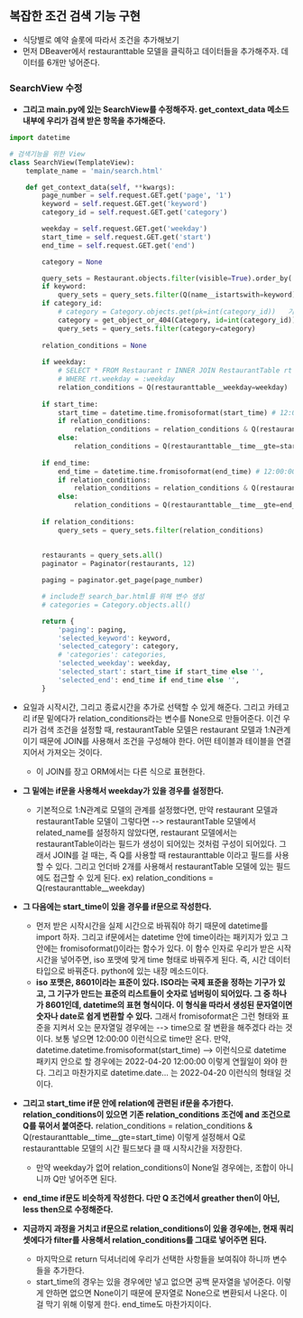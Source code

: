 ## 복잡한 조건 검색 기능 구현
- 식당별로 예약 슬롯에 따라서 조건을 추가해보기 
- 먼저 DBeaver에서 restauranttable 모델을 클릭하고 데이터들을 추가해주자. 데이터를 6개만 넣어준다.


### SearchView 수정
- **그리고 main.py에 있는 SearchView를 수정해주자. get_context_data 메소드 내부에 우리가 검색 받은 항목을 추가해준다.**

```python
import datetime

# 검색기능을 위한 View
class SearchView(TemplateView):
    template_name = 'main/search.html'

    def get_context_data(self, **kwargs):
        page_number = self.request.GET.get('page', '1')
        keyword = self.request.GET.get('keyword')
        category_id = self.request.GET.get('category')

        weekday = self.request.GET.get('weekday')
        start_time = self.request.GET.get('start')
        end_time = self.request.GET.get('end')

        category = None

        query_sets = Restaurant.objects.filter(visible=True).order_by('-created_at') 
        if keyword:
            query_sets = query_sets.filter(Q(name__istartswith=keyword) | Q(address__istartswith=keyword))   # Q 오퍼레이터로 or 조건해주기
        if category_id:
            # category = Category.objects.get(pk=int(category_id))   기존의 방식
            category = get_object_or_404(Category, id=int(category_id))    # get_object_or_404를 활용한 방식
            query_sets = query_sets.filter(category=category)
            
        relation_conditions = None
        
        if weekday:
            # SELECT * FROM Restaurant r INNER JOIN RestaurantTable rt ON rt.restaurant_id = r.id
            # WHERE rt.weekday = :weekday
            relation_conditions = Q(restauranttable__weekday=weekday)
            
        if start_time:
            start_time = datetime.time.fromisoformat(start_time) # 12:00:00
            if relation_conditions:
                relation_conditions = relation_conditions & Q(restauranttable__time__gte=start_time)
            else:
                relation_conditions = Q(restauranttable__time__gte=start_time)
        
        if end_time:
            end_time = datetime.time.fromisoformat(end_time) # 12:00:00
            if relation_conditions:
                relation_conditions = relation_conditions & Q(restauranttable__time__lte=end_time)
            else:
                relation_conditions = Q(restauranttable__time__gte=end_time)
        
        if relation_conditions:
            query_sets = query_sets.filter(relation_conditions)
        
        
        restaurants = query_sets.all()
        paginator = Paginator(restaurants, 12)

        paging = paginator.get_page(page_number)

        # include한 search_bar.html를 위해 변수 생성
        # categories = Category.objects.all()

        return {
            'paging': paging,
            'selected_keyword': keyword,
            'selected_category': category,
            # 'categories': categories, 
            'selected_weekday': weekday,
            'selected_start': start_time if start_time else '',
            'selected_end': end_time if end_time else '',
        }
```


- 요일과 시작시간, 그리고 종료시간을 추가로 선택할 수 있게 해준다. 그리고 카테고리 if문 밑에다가 relation_conditions라는 변수를 None으로 만들어준다. 이건 우리가 검색 조건을 설정할 때, 
  restaurantTable 모델은 restaurant 모델과 1:N관계이기 때문에 JOIN를 사용해서 조건을 구성해야 한다. 어떤 테이블과 테이블을 연결지어서 가져오는 것이다.   
  - 이 JOIN를 장고 ORM에서는 다른 식으로 표현한다. 
- **그 밑에는 if문을 사용해서 weekday가 있을 경우를 설정한다.**
  - 기본적으로 1:N관계로 모델의 관계를 설정했다면, 만약 restaurant 모델과 restaurantTable 모델이 그렇다면 --> restaurantTable 모델에서 related_name를 설정하지 않았다면, 
    restaurant 모델에서는 restaurantTable이라는 필드가 생성이 되어있는 것처럼 구성이 되어있다. 그래서 JOIN를 걸 때는, 즉 Q를 사용할 때 restauranttable 이라고 필드를 사용할 수 있다. 
    그리고 언더바 2개를 사용해서 restaurantTable 모델에 있는 필드에도 접근할 수 있게 된다. ex) relation_conditions = Q(restauranttable__weekday)
- **그 다음에는 start_time이 있을 경우를 if문으로 작성한다.**  
  - 먼저 받은 시작시간을 실제 시간으로 바꿔줘야 하기 때문에 datetime를 import 하자. 그리고 if문에서는 datetime 안에 time이라는 패키지가 있고 그 안에는 fromisoformat()이라는 함수가 있다. 이 함수 인자로 우리가 받은 시작시간을 넣어주면, iso 포맷에 맞게 time 형태로 바꿔주게 된다. 즉, 시간 데이터 타입으로 바꿔준다. python에 있는 내장 메소드이다. 
  - **iso 포맷은, 8601이라는 표준이 있다. ISO라는 국제 표준을 정하는 기구가 있고, 그 기구가 만드는 표준의 리스트들이 숫자로 넘버링이 되어있다. 그 중 하나가 8601인데, datetime의 표현 형식이다. 이 형식을 따라서 생성된 문자열이면 숫자나 date로 쉽게 변환할 수 있다.** 그래서 fromisoformat은 그런 형태와 표준을 지켜서 오는 문자열일 경우에는 --> time으로 잘 변환을 해주겠다 라는 것이다. 보통 넣으면 12:00:00 이런식으로 time만 온다. 만약, datetime.datetime.fromisoformat(start_time) --> 이런식으로 datetime 패키지 안으로 할 경우에는 2022-04-20 12:00:00 이렇게 연월일이 와야 한다. 그리고 마찬가지로 datetime.date... 는 2022-04-20 이런식의 형태일 것이다. 

- **그리고 start_time if문 안에 relation에 관련된 if문을 추가한다. relation_conditions이 있으면 기존 relation_conditions 조건에 and 조건으로 Q를 묶어서 붙여준다.**
  relation_conditions = relation_conditions & Q(restauranttable__time__gte=start_time) 이렇게 설정해서 Q로 restauranttable 모델의 시간 필드보다 클 때 시작시간을 저장한다. 
  - 만약 weekday가 없어 relation_conditions이 None일 경우에는, 조합이 아니니까 Q만 넣어주면 된다. 

- **end_time if문도 비슷하게 작성한다. 다만 Q 조건에서 greather then이 아닌, less then으로 수정해준다.**

- **지금까지 과정을 거치고 if문으로 relation_conditions이 있을 경우에는, 현재 쿼리셋에다가 filter를 사용해서 relation_conditions를 그대로 넣어주면 된다.**
  - 마지막으로 return 딕셔너리에 우리가 선택한 사항들을 보여줘야 하니까 변수들을 추가한다.
  - start_time의 경우는 있을 경우에만 넣고 없으면 공백 문자열을 넣어준다. 이렇게 안하면 없으면 None이기 때문에 문자열로 None으로 변환되서 나온다. 이걸 막기 위해 이렇게 한다. end_time도 마찬가지이다. 




